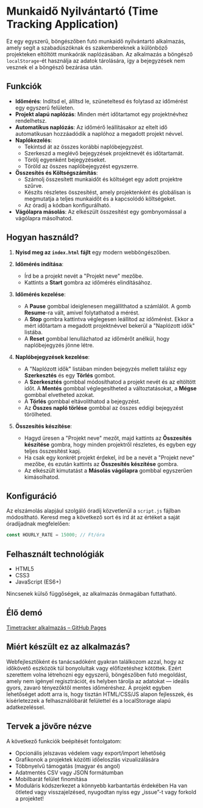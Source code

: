 # Munkaidő Nyilvántartó (Time Tracking Application)

Ez egy egyszerű, böngészőben futó munkaidő nyilvántartó alkalmazás, amely segít a szabadúszóknak és szakembereknek a különböző projekteken eltöltött munkaórák naplózásában. Az alkalmazás a böngésző `localStorage`-ét használja az adatok tárolására, így a bejegyzések nem vesznek el a böngésző bezárása után.

## Funkciók

- **Időmérés**: Indítsd el, állítsd le, szüneteltesd és folytasd az időmérést egy egyszerű felületen.
- **Projekt alapú naplózás**: Minden mért időtartamot egy projektnévhez rendelhetsz.
- **Automatikus naplózás**: Az időmérő leállításakor az eltelt idő automatikusan hozzáadódik a naplóhoz a megadott projekt névvel.
- **Naplókezelés**:
    - Tekintsd át az összes korábbi naplóbejegyzést.
    - Szerkeszd a meglévő bejegyzések projektnevét és időtartamát.
    - Törölj egyenként bejegyzéseket.
    - Töröld az összes naplóbejegyzést egyszerre.
- **Összesítés és Költségszámítás**:
    - Számolj összesített munkaidőt és költséget egy adott projektre szűrve.
    - Készíts részletes összesítést, amely projektenként és globálisan is megmutatja a teljes munkaidőt és a kapcsolódó költségeket.
    - Az óradíj a kódban konfigurálható.
- **Vágólapra másolás**: Az elkészült összesítést egy gombnyomással a vágólapra másolhatod.

## Hogyan használd?

1.  **Nyisd meg az `index.html` fájlt** egy modern webböngészőben.

2.  **Időmérés indítása**:
    - Írd be a projekt nevét a "Projekt neve" mezőbe.
    - Kattints a **Start** gombra az időmérés elindításához.

3.  **Időmérés kezelése**:
    - A **Pause** gombbal ideiglenesen megállíthatod a számlálót. A gomb **Resume**-ra vált, amivel folytathatod a mérést.
    - A **Stop** gombra kattintva véglegesen leállítod az időmérést. Ekkor a mért időtartam a megadott projektnévvel bekerül a "Naplózott idők" listába.
    - A **Reset** gombbal lenullázhatod az időmérőt anélkül, hogy naplóbejegyzés jönne létre.

4.  **Naplóbejegyzések kezelése**:
    - A "Naplózott idők" listában minden bejegyzés mellett találsz egy **Szerkesztés** és egy **Törlés** gombot.
    - A **Szerkesztés** gombbal módosíthatod a projekt nevét és az eltöltött időt. A **Mentés** gombbal véglegesítheted a változtatásokat, a **Mégse** gombbal elvetheted azokat.
    - A **Törlés** gombbal eltávolíthatod a bejegyzést.
    - Az **Összes napló törlése** gombbal az összes eddigi bejegyzést törölheted.

5.  **Összesítés készítése**:
    - Hagyd üresen a "Projekt neve" mezőt, majd kattints az **Összesítés készítése** gombra, hogy minden projektről részletes, és egyben egy teljes összesítést kapj.
    - Ha csak egy konkrét projekt érdekel, írd be a nevét a "Projekt neve" mezőbe, és ezután kattints az **Összesítés készítése** gombra.
    - Az elkészült kimutatást a **Másolás vágólapra** gombbal egyszerűen kimásolhatod.

## Konfiguráció

Az elszámolás alapjául szolgáló óradíj közvetlenül a `script.js` fájlban módosítható. Keresd meg a következő sort és írd át az értéket a saját óradíjadnak megfelelően:

```javascript
const HOURLY_RATE = 15000; // Ft/óra
```

## Felhasznált technológiák

- HTML5
- CSS3
- JavaScript (ES6+)

Nincsenek külső függőségek, az alkalmazás önmagában futtatható.

## Élő demó
[Timetracker alkalmazás – GitHub Pages](https://normand-ux.github.io/timetracker/)

## Miért készült ez az alkalmazás?
Webfejlesztőként és tanácsadóként gyakran találkozom azzal, hogy az időkövető eszközök túl bonyolultak vagy előfizetéshez kötöttek. Ezért szerettem volna létrehozni egy egyszerű, böngészőben futó megoldást, amely nem igényel regisztrációt, és helyben tárolja az adatokat — ideális gyors, zavaró tényezőktől mentes időméréshez.
A projekt egyben lehetőséget adott arra is, hogy tisztán HTML/CSS/JS alapon fejlesszek, és kísérletezzek a felhasználóbarát felülettel és a localStorage alapú adatkezeléssel.

## Tervek a jövőre nézve
A következő funkciók beépítését fontolgatom:
- Opcionális jelszavas védelem vagy export/import lehetőség
- Grafikonok a projektek közötti időeloszlás vizualizálására
- Többnyelvű támogatás (magyar és angol)
- Adatmentés CSV vagy JSON formátumban
- Mobilbarát felület finomítása
- Moduláris kódszerkezet a könnyebb karbantartás érdekében
Ha van ötleted vagy visszajelzésed, nyugodtan nyiss egy „issue”-t vagy forkold a projektet!
